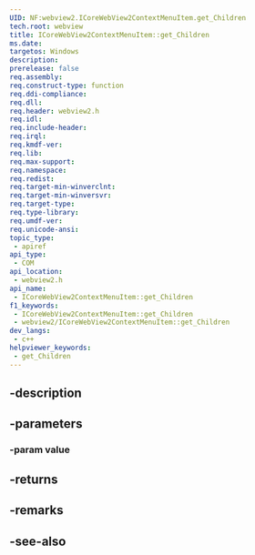 ```yaml
---
UID: NF:webview2.ICoreWebView2ContextMenuItem.get_Children
tech.root: webview
title: ICoreWebView2ContextMenuItem::get_Children
ms.date: 
targetos: Windows
description: 
prerelease: false
req.assembly: 
req.construct-type: function
req.ddi-compliance: 
req.dll: 
req.header: webview2.h
req.idl: 
req.include-header: 
req.irql: 
req.kmdf-ver: 
req.lib: 
req.max-support: 
req.namespace: 
req.redist: 
req.target-min-winverclnt: 
req.target-min-winversvr: 
req.target-type: 
req.type-library: 
req.umdf-ver: 
req.unicode-ansi: 
topic_type:
 - apiref
api_type:
 - COM
api_location:
 - webview2.h
api_name:
 - ICoreWebView2ContextMenuItem::get_Children
f1_keywords:
 - ICoreWebView2ContextMenuItem::get_Children
 - webview2/ICoreWebView2ContextMenuItem::get_Children
dev_langs:
 - c++
helpviewer_keywords:
 - get_Children
---
```


## -description

## -parameters

### -param value

## -returns

## -remarks

## -see-also

